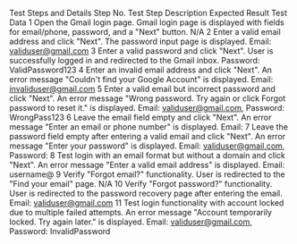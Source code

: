 Test Steps and Details
Step No.	Test Step Description	Expected Result	Test Data
1	Open the Gmail login page.	Gmail login page is displayed with fields for email/phone, password, and a "Next" button.	N/A
2	Enter a valid email address and click "Next".	The password input page is displayed.	Email: validuser@gmail.com
3	Enter a valid password and click "Next".	User is successfully logged in and redirected to the Gmail inbox.	Password: ValidPassword123
4	Enter an invalid email address and click "Next".	An error message "Couldn't find your Google Account" is displayed.	Email: invaliduser@gmail.com
5	Enter a valid email but incorrect password and click "Next".	An error message "Wrong password. Try again or click Forgot password to reset it." is displayed.	Email: validuser@gmail.com, Password: WrongPass123
6	Leave the email field empty and click "Next".	An error message "Enter an email or phone number" is displayed.	Email:
7	Leave the password field empty after entering a valid email and click "Next".	An error message "Enter your password" is displayed.	Email: validuser@gmail.com, Password:
8	Test login with an email format but without a domain and click "Next".	An error message "Enter a valid email address" is displayed.	Email: username@
9	Verify "Forgot email?" functionality.	User is redirected to the "Find your email" page.	N/A
10	Verify "Forgot password?" functionality.	User is redirected to the password recovery page after entering the email.	Email: validuser@gmail.com
11	Test login functionality with account locked due to multiple failed attempts.	An error message "Account temporarily locked. Try again later." is displayed.	Email: validuser@gmail.com, Password: InvalidPassword
